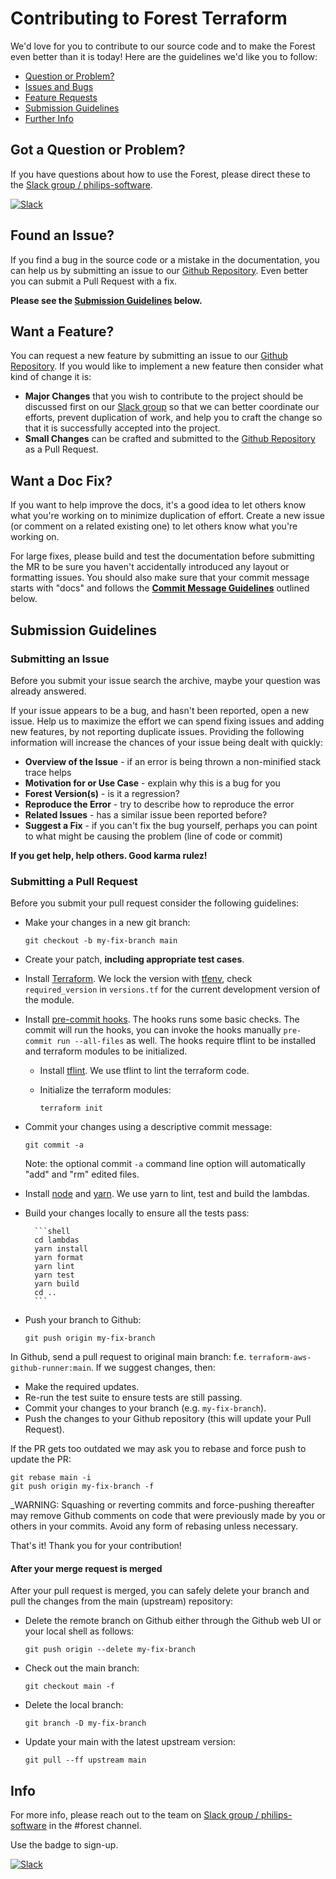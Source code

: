 # Contributing to Forest Terraform

We'd love for you to contribute to our source code and to make the Forest even better than it is today! Here are the guidelines we'd like you to follow:

* [Question or Problem?](#question)
* [Issues and Bugs](#issue)
* [Feature Requests](#feature)
* [Submission Guidelines](#submit)
* [Further Info](#info)

## <a name="question"></a> Got a Question or Problem?

If you have questions about how to use the Forest, please direct these to the [Slack group / philips-software][slack].

[![Slack](https://philips-software-slackin.now.sh/badge.svg)](https://philips-software-slackin.now.sh)

## <a name="issue"></a> Found an Issue?

If you find a bug in the source code or a mistake in the documentation, you can help us by submitting an issue to our [Github Repository][github]. Even better you can submit a Pull Request with a fix.

**Please see the [Submission Guidelines](#submit) below.**

## <a name="feature"></a> Want a Feature?

You can request a new feature by submitting an issue to our [Github Repository][github]. If you would like to implement a new feature then consider what kind of change it is:

* **Major Changes** that you wish to contribute to the project should be discussed first on our [Slack group][slack] so that we can better coordinate our efforts, prevent duplication of work, and help you to craft the change so that it is successfully accepted into the project.
* **Small Changes** can be crafted and submitted to the [Github Repository][github] as a Pull Request.

## <a name="docs"></a> Want a Doc Fix?

If you want to help improve the docs, it's a good idea to let others know what you're working on to minimize duplication of effort. Create a new issue (or comment on a related existing one) to let others know what you're working on.

For large fixes, please build and test the documentation before submitting the MR to be sure you haven't accidentally introduced any layout or formatting issues. You should also make sure that your commit message starts with "docs" and follows the **[Commit Message Guidelines](#commit)** outlined below.

## <a name="submit"></a> Submission Guidelines

### Submitting an Issue

Before you submit your issue search the archive, maybe your question was already answered.

If your issue appears to be a bug, and hasn't been reported, open a new issue. Help us to maximize the effort we can spend fixing issues and adding new features, by not reporting duplicate issues. Providing the following information will increase the chances of your issue being dealt with quickly:

* **Overview of the Issue** - if an error is being thrown a non-minified stack trace helps
* **Motivation for or Use Case** - explain why this is a bug for you
* **Forest Version(s)** - is it a regression?
* **Reproduce the Error** - try to describe how to reproduce the error
* **Related Issues** - has a similar issue been reported before?
* **Suggest a Fix** - if you can't fix the bug yourself, perhaps you can point to what might be
  causing the problem (line of code or commit)

**If you get help, help others. Good karma rulez!**

### Submitting a Pull Request

Before you submit your pull request consider the following guidelines:

* Make your changes in a new git branch:

    ```shell
    git checkout -b my-fix-branch main
    ```

* Create your patch, **including appropriate test cases**.
* Install [Terraform](https://www.terraform.io/). We lock the version with [tfenv](https://github.com/tfutils/tfenv), check `required_version` in `versions.tf` for the current development version of the module.
* Install [pre-commit hooks](https://pre-commit.com/). The hooks runs some basic checks. The commit will run the hooks, you can invoke the hooks manually `pre-commit run --all-files` as well. The hooks require tflint to be installed and terraform modules to be initialized.
    * Install [tflint](https://github.com/terraform-linters/tflint). We use tflint to lint the terraform code.
    * Initialize the terraform modules:

        ```shell
        terraform init
        ```

* Commit your changes using a descriptive commit message:

    ```shell
    git commit -a
    ```

  Note: the optional commit `-a` command line option will automatically "add" and "rm" edited files.

* Install [node](https://nodejs.org/en/) and [yarn](https://yarnpkg.com/). We use yarn to lint, test and build the lambdas.
* Build your changes locally to ensure all the tests pass:

        ```shell
        cd lambdas
        yarn install
        yarn format
        yarn lint
        yarn test
        yarn build
        cd ..
        ```

* Push your branch to Github:

    ```shell
    git push origin my-fix-branch
    ```

In Github, send a pull request to original main branch: f.e. `terraform-aws-github-runner:main`.
If we suggest changes, then:

* Make the required updates.
* Re-run the test suite to ensure tests are still passing.
* Commit your changes to your branch (e.g. `my-fix-branch`).
* Push the changes to your Github repository (this will update your Pull Request).

If the PR gets too outdated we may ask you to rebase and force push to update the PR:

```shell
git rebase main -i
git push origin my-fix-branch -f
```

_WARNING: Squashing or reverting commits and force-pushing thereafter may remove Github comments on code that were previously made by you or others in your commits. Avoid any form of rebasing unless necessary.

That's it! Thank you for your contribution!

#### After your merge request is merged

After your pull request is merged, you can safely delete your branch and pull the changes
from the main (upstream) repository:

* Delete the remote branch on Github either through the Github web UI or your local shell as follows:

    ```shell
    git push origin --delete my-fix-branch
    ```

* Check out the main branch:

    ```shell
    git checkout main -f
    ```

* Delete the local branch:

    ```shell
    git branch -D my-fix-branch
    ```

* Update your main with the latest upstream version:

    ```shell
    git pull --ff upstream main
    ```

## <a name="info"></a> Info

For more info, please reach out to the team on [Slack group / philips-software][slack] in the #forest channel.

Use the badge to sign-up.

[![Slack](https://philips-software-slackin.now.sh/badge.svg)](https://philips-software-slackin.now.sh)

[contribute]: CONTRIBUTING.md
[github]: https://github.com/philips-labs/terraform-aws-github-runner/issues
[slack]: https://join.slack.com/t/philips-software/shared_invite/zt-xecw65v5-i1531hGP~mdVwgxLFx7ckg

